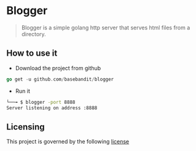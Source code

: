 # Blogger

> Blogger is a simple golang http server that serves html files from a directory.


## How to use it
- Download the project from github  

```go
go get -u github.com/basebandit/blogger
```  

- Run it  

```bash
└──╼ $ blogger -port 8888 
Server listening on address :8888
```

## Licensing

This project is governed by the following [license](LICENSE)



